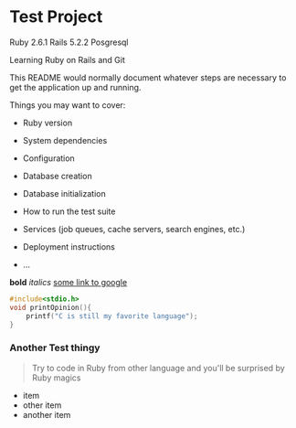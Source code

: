 # Test Project

Ruby 2.6.1
Rails 5.2.2
Posgresql

Learning Ruby on Rails
and Git

This README would normally document whatever steps are necessary to get the
application up and running.

Things you may want to cover:

* Ruby version

* System dependencies

* Configuration

* Database creation

* Database initialization

* How to run the test suite

* Services (job queues, cache servers, search engines, etc.)

* Deployment instructions

* ...

**bold**
_italics_
[some link to google](google.com)

```C
#include<stdio.h>
void printOpinion(){
    printf("C is still my favorite language");
}
```

### Another Test thingy

> Try to code in Ruby from other language and you'll be surprised by Ruby magics

- item
- other item
- another item